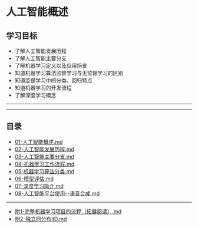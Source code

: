 # 人工智能概述

## 学习目标

- 了解人工智能发展历程
- 了解人工智能主要分支
- 了解机器学习定义以及应用场景
- 知道机器学习算法监督学习与无监督学习的区别
- 知道监督学习中的分类、回归特点
- 知道机器学习的开发流程
- 了解深度学习概念



---

---

## 目录

- [01-人工智能概述.md](https://github.com/sherwinNG/budao_AI/blob/main/03-人工智能概述/01-人工智能概述.md)
- [02-人工智能发展历程.md](https://github.com/sherwinNG/budao_AI/blob/main/03-人工智能概述/02-人工智能发展历程.md)
- [03-人工智能主要分支.md](https://github.com/sherwinNG/budao_AI/blob/main/03-人工智能概述/03-人工智能主要分支.md)
- [04-机器学习工作流程.md](https://github.com/sherwinNG/budao_AI/blob/main/03-人工智能概述/04-机器学习工作流程.md)
- [05-机器学习算法分类.md](https://github.com/sherwinNG/budao_AI/blob/main/03-人工智能概述/05-机器学习算法分类.md)
- [06-模型评估.md](https://github.com/sherwinNG/budao_AI/blob/main/03-人工智能概述/06-模型评估.md)
- [07-深度学习简介.md](https://github.com/sherwinNG/budao_AI/blob/main/03-人工智能概述/07-深度学习简介.md)
- [08-人工智能平台使用--语音合成.md](https://github.com/sherwinNG/budao_AI/blob/main/03-人工智能概述/08-人工智能平台使用--语音合成.md)

---

- [附1-完整机器学习项目的流程（拓展阅读）.md](https://github.com/sherwinNG/budao_AI/blob/main/03-人工智能概述/附1-完整机器学习项目的流程（拓展阅读）.md)
- [附2-独立同分布IID.md](https://github.com/sherwinNG/budao_AI/blob/main/03-人工智能概述/附2-独立同分布IID(independent%20and%20identically%20distributed).md)